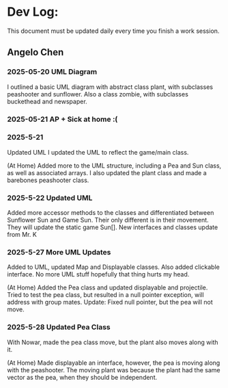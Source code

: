 # Dev Log:

This document must be updated daily every time you finish a work session.

## Angelo Chen

### 2025-05-20 UML Diagram
 I outlined a basic UML diagram with abstract class plant, with subclasses peashooter and sunflower. Also a class zombie, with subclasses buckethead and newspaper.

### 2025-05-21 AP + Sick at home :(

### 2025-5-21
 Updated UML
 I updated the UML to reflect the game/main class.

 (At Home)
 Added more to the UML structure, including a Pea and Sun class, as well as associated arrays. I also updated the plant class and made a barebones peashooter class.

### 2025-5-22 Updated UML
 Added more accessor methods to the classes and differentiated between Sunflower Sun and Game Sun. Their only different is in their movement. They will update the static game Sun[]. New interfaces and classes update from Mr. K

### 2025-5-27 More UML Updates
 Added to UML, updated Map and Displayable classes. Also added clickable interface. No more UML stuff hopefully that thing hurts my head.

 (At Home)
 Added the Pea class and updated displayable and projectile. Tried to test the pea class, but resulted in a null pointer exception, will address with group mates.
 Update: Fixed null pointer, but the pea will not move.

### 2025-5-28 Updated Pea Class
 With Nowar, made the pea class move, but the plant also moves along with it.

 (At Home)
 Made displayable an interface, however, the pea is moving along with the peashooter. The moving plant was because the plant had the same vector as the pea, when they should be independent.
